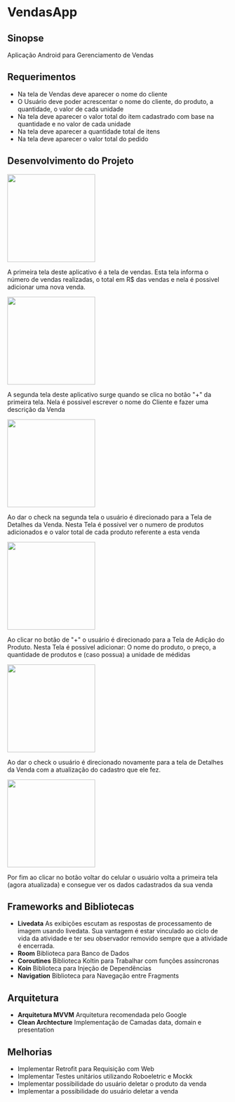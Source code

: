 # VendasApp

## Sinopse
 Aplicação Android para Gerenciamento de Vendas

## Requerimentos

- Na tela de Vendas deve aparecer o nome do cliente
- O Usuário deve poder acrescentar o nome do cliente, do produto, a quantidade, o valor de cada unidade
- Na tela deve aparecer o valor total do item cadastrado com base na quantidade e no valor de cada unidade
- Na tela deve aparecer a quantidade total de itens
- Na tela deve aparecer o valor total do pedido

## Desenvolvimento do Projeto
<img src="img/TelaVenda.png" width="200">

 A primeira tela deste aplicativo é a tela de vendas. Esta tela informa o número de vendas realizadas, o total em R$ das vendas e nela é possivel adicionar uma nova venda.

<img src="img/TelaNovaVenda.png" width="200">

 A segunda tela deste aplicativo surge quando se clica no botão "+" da primeira tela. Nela é possivel escrever o nome do Cliente e fazer uma descrição da Venda

<img src="img/TelaDetalhesVenda.png" width="200">

 Ao dar o check na segunda tela o usuário é direcionado para a Tela de Detalhes da Venda. Nesta Tela é possivel ver o numero de produtos adicionados e o valor total de cada produto referente a esta venda

<img src="img/TelaNovosDetalhesVenda.png" width="200">

 Ao clicar no botão de "+" o usuário é direcionado para a Tela de Adição do Produto. Nesta Tela é possivel adicionar: O nome do produto, o preço, a quantidade de produtos e (caso possua) a unidade de médidas

<img src="img/TelaDetalhesVendasPreenchida.png" width="200">
 
 Ao dar o check o usuário é direcionado novamente para a tela de Detalhes da Venda com a atualização do cadastro que ele fez.

<img src="img/TelaVendasPreenchida.png" width="200">

 Por fim ao clicar no botão voltar do celular o usuário volta a primeira tela (agora atualizada) e consegue ver os dados cadastrados da sua venda

## Frameworks and Bibliotecas
- **Livedata**
  As exibições escutam as respostas de processamento de imagem usando livedata. Sua vantagem é estar vinculado ao ciclo de vida da atividade e ter seu observador removido sempre que a atividade é encerrada.
- **Room** Biblioteca para Banco de Dados
- **Coroutines** Biblioteca Koltin para Trabalhar com funções assíncronas
- **Koin** Biblioteca para Injeção de Dependências
- **Navigation** Biblioteca para Navegação entre Fragments

## Arquitetura
- **Arquitetura MVVM** Arquitetura recomendada pelo Google
- **Clean Archtecture** Implementação de Camadas data, domain e presentation

## Melhorias
- Implementar Retrofit para Requisição com Web
- Implementar Testes unitários utilizando Roboeletric e Mockk
- Implementar possibilidade do usuário deletar o produto da venda 
- Implementar a possibilidade do usuário deletar a venda